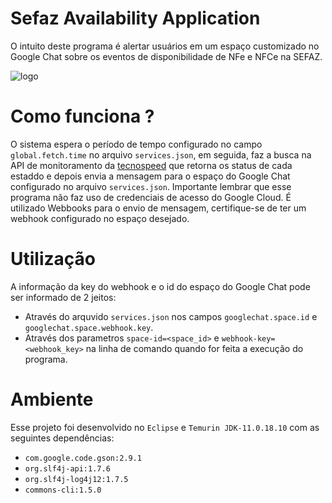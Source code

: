 # Sefaz Availability Application

O intuito deste programa é alertar usuários em um espaço customizado no Google Chat sobre os eventos de disponibilidade de NFe e NFCe na SEFAZ.

![logo](https://github.com/daviddev16/sefaz-availability-core/blob/master/assets/logo.png)

# Como funciona ?

O sistema espera o período de tempo configurado no campo ``global.fetch.time`` no arquivo ``services.json``, em seguida, faz a busca na API de monitoramento da [tecnospeed](monitor.tecnospeed.com.br) que retorna os status de cada estaddo e depois envia a mensagem para o espaço do Google Chat configurado no arquivo ``services.json``. Importante lembrar que esse programa não faz uso de credenciais de acesso do Google Cloud. É utilizado Webbooks para o envio de mensagem, certifique-se de ter um webhook configurado no espaço desejado.

# Utilização

A informação da key do webhook e o id do espaço do Google Chat pode ser informado de 2 jeitos:
- Através do arquvido ``services.json`` nos campos ``googlechat.space.id`` e ``googlechat.space.webhook.key``.
- Através dos parametros ``space-id=<space_id>`` e ``webhook-key=<webhook_key>`` na linha de comando quando for feita a execução do programa.

# Ambiente

Esse projeto foi desenvolvido no ``Eclipse`` e ``Temurin JDK-11.0.18.10`` com as seguintes dependências:
- ``com.google.code.gson:2.9.1``
- ``org.slf4j-api:1.7.6``
- ``org.slf4j-log4j12:1.7.5``
- ``commons-cli:1.5.0``
